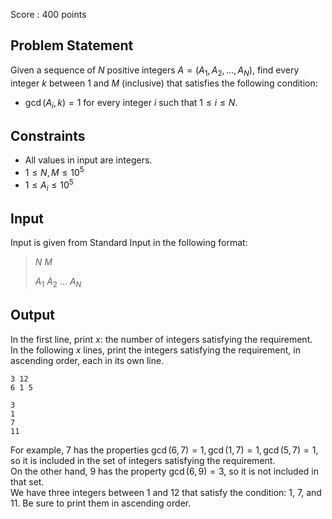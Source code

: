 Score : $400$ points

## Problem Statement

Given a sequence of $N$ positive integers $A=(A_1,A_2,\dots,A_N)$, find every integer $k$ between $1$ and $M$ (inclusive) that satisfies the following condition:

- $\gcd(A_i,k)=1$ for every integer $i$ such that $1 \le i \le N$.

## Constraints

- All values in input are integers.
- $1 \le N,M \le 10^5$
- $1 \le A_i \le 10^5$

## Input

Input is given from Standard Input in the following format:

> $N$ $M$
> 
> $A_1$ $A_2$ $\dots$ $A_N$

## Output

In the first line, print $x$: the number of integers satisfying the requirement.<br>
In the following $x$ lines, print the integers satisfying the requirement, in ascending order, each in its own line.

```input1
3 12
6 1 5
```

```output1
3
1
7
11
```

For example, $7$ has the properties $\gcd(6,7)=1,\gcd(1,7)=1,\gcd(5,7)=1$, so it is included in the set of integers satisfying the requirement.<br>
On the other hand, $9$ has the property $\gcd(6,9)=3$, so it is not included in that set.<br>
We have three integers between $1$ and $12$ that satisfy the condition: $1$, $7$, and $11$. Be sure to print them in ascending order.